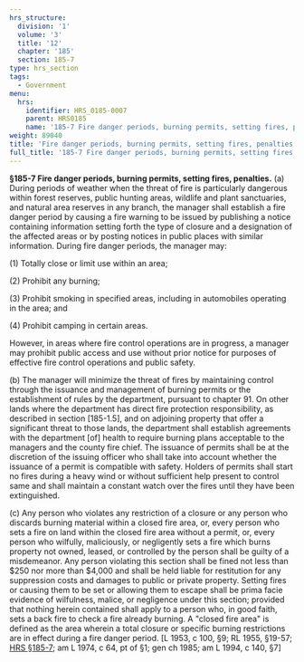 ```yaml
---
hrs_structure:
  division: '1'
  volume: '3'
  title: '12'
  chapter: '185'
  section: 185-7
type: hrs_section
tags:
  - Government
menu:
  hrs:
    identifier: HRS_0185-0007
    parent: HRS0185
    name: '185-7 Fire danger periods, burning permits, setting fires, penalties'
weight: 89040
title: 'Fire danger periods, burning permits, setting fires, penalties'
full_title: '185-7 Fire danger periods, burning permits, setting fires, penalties'
---
```

**§185-7 Fire danger periods, burning permits, setting fires, penalties.** (a) During periods of weather when the threat of fire is particularly dangerous within forest reserves, public hunting areas, wildlife and plant sanctuaries, and natural area reserves in any branch, the manager shall establish a fire danger period by causing a fire warning to be issued by publishing a notice containing information setting forth the type of closure and a designation of the affected areas or by posting notices in public places with similar information. During fire danger periods, the manager may:

(1) Totally close or limit use within an area;

(2) Prohibit any burning;

(3) Prohibit smoking in specified areas, including in automobiles operating in the area; and

(4) Prohibit camping in certain areas.

However, in areas where fire control operations are in progress, a manager may prohibit public access and use without prior notice for purposes of effective fire control operations and public safety.

(b) The manager will minimize the threat of fires by maintaining control through the issuance and management of burning permits or the establishment of rules by the department, pursuant to chapter 91\. On other lands where the department has direct fire protection responsibility, as described in section [185-1.5], and on adjoining property that offer a significant threat to those lands, the department shall establish agreements with the department [of] health to require burning plans acceptable to the managers and the county fire chief. The issuance of permits shall be at the discretion of the issuing officer who shall take into account whether the issuance of a permit is compatible with safety. Holders of permits shall start no fires during a heavy wind or without sufficient help present to control same and shall maintain a constant watch over the fires until they have been extinguished.

(c) Any person who violates any restriction of a closure or any person who discards burning material within a closed fire area, or, every person who sets a fire on land within the closed fire area without a permit, or, every person who wilfully, maliciously, or negligently sets a fire which burns property not owned, leased, or controlled by the person shall be guilty of a misdemeanor. Any person violating this section shall be fined not less than $250 nor more than $4,000 and shall be held liable for restitution for any suppression costs and damages to public or private property. Setting fires or causing them to be set or allowing them to escape shall be prima facie evidence of wilfulness, malice, or negligence under this section; provided that nothing herein contained shall apply to a person who, in good faith, sets a back fire to check a fire already burning. A "closed fire area" is defined as the area wherein a total closure or specific burning restrictions are in effect during a fire danger period. [L 1953, c 100, §9; RL 1955, §19-57; [HRS §185-7](/title-12/chapter-185/section-185-7/); am L 1974, c 64, pt of §1; gen ch 1985; am L 1994, c 140, §7]
